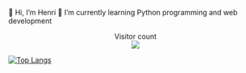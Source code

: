 👋 Hi, I’m Henri
🌱 I’m currently learning Python programming and web development


<p align="center"> 
  Visitor count<br>
  <img src="https://profile-counter.glitch.me/henriits/count.svg" />
</p>
 
[![Top Langs](https://github-readme-stats.vercel.app/api/top-langs/?username=henriits&layout=compact)](https://github.com/henriits/github-readme-stats)
